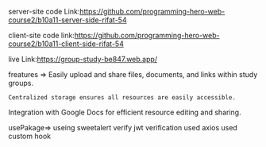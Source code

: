 server-site code Link:https://github.com/programming-hero-web-course2/b10a11-server-side-rifat-54

client-site code link:https://github.com/programming-hero-web-course2/b10a11-client-side-rifat-54

live Link:https://group-study-be847.web.app/




freatures =>
    Easily upload and share files, documents, and links within study groups. 

    Centralized storage ensures all resources are easily accessible.

   Integration with Google Docs for efficient resource editing and sharing.
   



   usePakage=>
     useing sweetalert
     verify jwt verification
     used axios
     used custom hook 